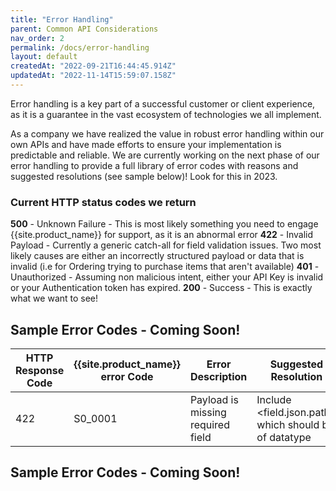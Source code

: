 ```yaml
---
title: "Error Handling"
parent: Common API Considerations
nav_order: 2
permalink: /docs/error-handling
layout: default
createdAt: "2022-09-21T16:44:45.914Z"
updatedAt: "2022-11-14T15:59:07.158Z"
---
```

Error handling is a key part of a successful customer or client experience, as it is a guarantee in the vast ecosystem of technologies we all implement. 

As a company we have realized the value in robust error handling within our own APIs and have made efforts to ensure your implementation is predictable and reliable. We are currently working on the next phase of our error handling to provide a full library of error codes with reasons and suggested resolutions (see sample below)! Look for this in 2023.

### Current HTTP status codes we return
**500** - Unknown Failure - This is most likely something you need to engage {{site.product_name}} for support, as it is an abnormal error
**422** - Invalid Payload - Currently a generic catch-all for field validation issues. Two most likely causes are either an incorrectly structured payload or data that is invalid (i.e for Ordering trying to purchase items that aren't available)
**401** - Unauthorized - Assuming non malicious intent, either your API Key is invalid or your Authentication token has expired. 
**200** - Success - This is exactly what we want to see!
<br/>

## Sample Error Codes - Coming Soon!

| HTTP Response Code | {{site.product_name}} error Code | Error Description                              | Suggested Resolution                              |
|--------------------|--------------------|------------------------------------------------|----------------------------------------------------|
| 422                | S0_0001            | Payload is missing required field <field>     | Include <field.json.path> which should be of datatype <datatype> |

## Sample Error Codes - Coming Soon!
